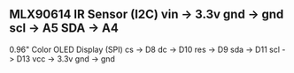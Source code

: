 MLX90614 IR Sensor (I2C)
vin -> 3.3v
gnd -> gnd
scl -> A5
SDA -> A4
-------------------------
0.96" Color OLED Display (SPI)
cs -> D8
dc -> D10
res -> D9
sda -> D11
scl -> D13
vcc -> 3.3v
gnd -> gnd
